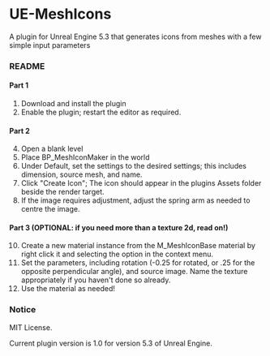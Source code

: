 # UE-MeshIcons

A plugin for Unreal Engine 5.3 that generates icons from meshes with a few simple input parameters

### README

#### Part 1

1. Download and install the plugin
2. Enable the plugin; restart the editor as required.

#### Part 2

4. Open a blank level
5. Place BP_MeshIconMaker in the world
6. Under Default, set the settings to the desired settings; this includes dimension, source mesh, and name.
7. Click "Create Icon"; The icon should appear in the plugins Assets folder beside the render target.
8. If the image requires adjustment, adjust the spring arm as needed to centre the image.

#### Part 3 (OPTIONAL: if you need more than a texture 2d, read on!)

10. Create a new material instance from the M_MeshIconBase material by right click it and selecting the option in the context menu.
11. Set the parameters, including rotation (-0.25 for rotated, or .25 for the opposite perpendicular angle), and source image. Name the texture appropriately if you haven't done so already.
13. Use the material as needed!

### Notice
MIT License. 

Current plugin version is 1.0 for version 5.3 of Unreal Engine.
